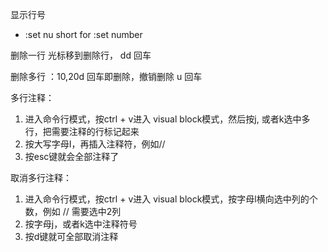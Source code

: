显示行号
- :set nu  short for :set number

删除一行
光标移到删除行， dd 回车

删除多行
：10,20d 回车即删除，撤销删除 u 回车

多行注释：
1. 进入命令行模式，按ctrl + v进入 visual block模式，然后按j, 或者k选中多行，把需要注释的行标记起来
2. 按大写字母I，再插入注释符，例如//
3. 按esc键就会全部注释了


取消多行注释：
1. 进入命令行模式，按ctrl + v进入 visual block模式，按字母l横向选中列的个数，例如 // 需要选中2列
2. 按字母j，或者k选中注释符号
3. 按d键就可全部取消注释
